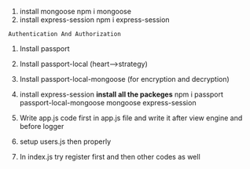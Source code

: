 
1) install mongoose
    npm i mongoose
2) install express-session
    npm i express-session

    
  `````````````Authentication And Authorization`````````````

1) Install passport
2) Install passport-local (heart-->strategy)
3) Install passport-local-mongoose (for encryption and decryption)
4) install express-session
        **install all the packeges**
        npm i passport passport-local-mongoose mongoose express-session

5) Write app.js code first in app.js file and write it after view engine and before logger

6) setup users.js then properly

7) In index.js try register first and then other codes as well